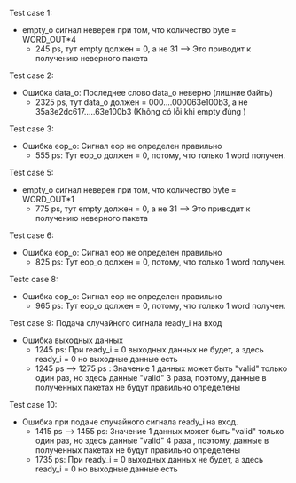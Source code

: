 Test case 1:
- empty_o сигнал неверен при том, что количество byte = WORD_OUT*4
  + 245 ps, тут empty должен = 0, а не 31 --> Это приводит к получению неверного пакета

Test case 2:
- Ошибка data_o: Последнее слово data_o неверно (лишние байты)
  + 2325 ps, тут data_o должен = 000....000063e100b3, а не 35a3e2dc617.....63e100b3 (Không có lỗi khi empty đúng )

Test case 3:
- Ошибка eop_o: Сигнал eop не определен правильно
  + 555 ps: Тут eop_o должен = 0, потому, что только 1 word получен.

Test case 5:
- empty_o сигнал неверен при том, что количество byte = WORD_OUT*1
  + 775 ps, тут empty должен = 0, а не 31 --> Это приводит к получению неверного пакета

Test case 6:
- Ошибка eop_o: Сигнал eop не определен правильно
  + 825 ps: Тут eop_o должен = 0, потому, что только 1 word получен. 

Testc case 8:
- Ошибка eop_o: Сигнал eop не определен правильно
  + 965 ps: Тут eop_o должен = 0, потому, что только 1 word получен.

Test case 9: Подача случайного сигнала ready_i на вход
- Ошибка выходных данных
  + 1245 ps: При ready_i = 0 выходных данных не будет, а здесь ready_i = 0 но выходные данные есть
  + 1245 ps --> 1275 ps : Значение 1 данных может быть "valid" только один раз, но здесь данные "valid" 3 раза, поэтому, данные в полученных пакетах не будут правильно определены

Test case 10:
- Ошибка при подаче случайного сигнала ready_i на вход.
  + 1415 ps --> 1455 ps: Значение 1 данных может быть "valid" только один раз, но здесь данные "valid" 4 раза , поэтому, данные в полученных пакетах не будут правильно определены
  + 1735 ps: При ready_i = 0 выходных данных не будет, а здесь ready_i = 0 но выходные данные есть
